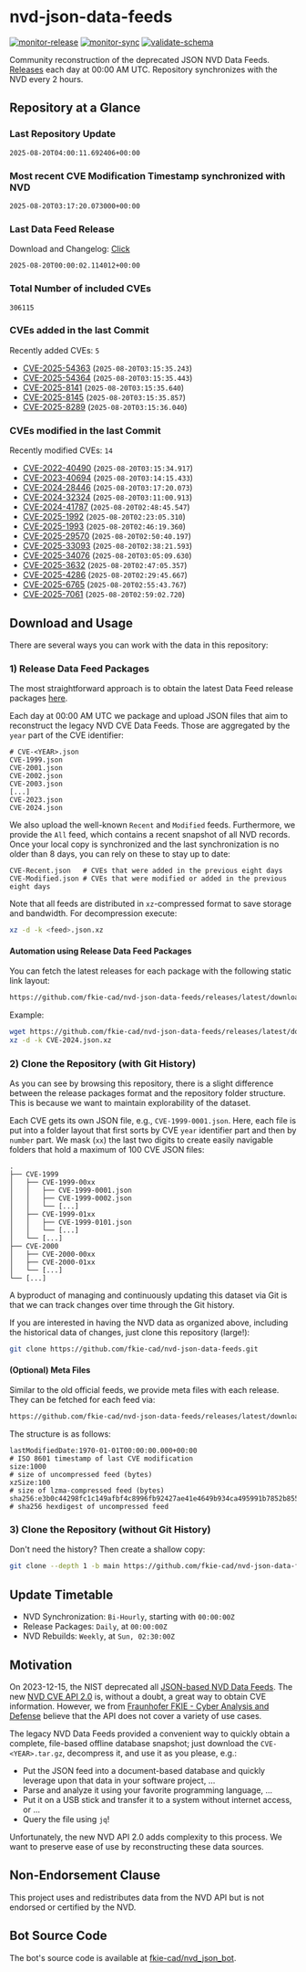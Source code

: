 # nvd-json-data-feeds

[![monitor-release](https://github.com/fkie-cad/nvd-json-data-feeds/actions/workflows/monitor_release.yml/badge.svg)](https://github.com/fkie-cad/nvd-json-data-feeds/actions/workflows/monitor_release.yml)
[![monitor-sync](https://github.com/fkie-cad/nvd-json-data-feeds/actions/workflows/monitor_sync.yml/badge.svg)](https://github.com/fkie-cad/nvd-json-data-feeds/actions/workflows/monitor_sync.yml)
[![validate-schema](https://github.com/fkie-cad/nvd-json-data-feeds/actions/workflows/validate_schema.yml/badge.svg)](https://github.com/fkie-cad/nvd-json-data-feeds/actions/workflows/validate_schema.yml)

Community reconstruction of the deprecated JSON NVD Data Feeds.
[Releases](https://github.com/fkie-cad/nvd-json-data-feeds/releases/latest) each day at 00:00 AM UTC.
Repository synchronizes with the NVD every 2 hours.

## Repository at a Glance

### Last Repository Update

```plain
2025-08-20T04:00:11.692406+00:00
```

### Most recent CVE Modification Timestamp synchronized with NVD

```plain
2025-08-20T03:17:20.073000+00:00
```

### Last Data Feed Release

Download and Changelog: [Click](https://github.com/fkie-cad/nvd-json-data-feeds/releases/latest)

```plain
2025-08-20T00:00:02.114012+00:00
```

### Total Number of included CVEs

```plain
306115
```

### CVEs added in the last Commit

Recently added CVEs: `5`

- [CVE-2025-54363](CVE-2025/CVE-2025-543xx/CVE-2025-54363.json) (`2025-08-20T03:15:35.243`)
- [CVE-2025-54364](CVE-2025/CVE-2025-543xx/CVE-2025-54364.json) (`2025-08-20T03:15:35.443`)
- [CVE-2025-8141](CVE-2025/CVE-2025-81xx/CVE-2025-8141.json) (`2025-08-20T03:15:35.640`)
- [CVE-2025-8145](CVE-2025/CVE-2025-81xx/CVE-2025-8145.json) (`2025-08-20T03:15:35.857`)
- [CVE-2025-8289](CVE-2025/CVE-2025-82xx/CVE-2025-8289.json) (`2025-08-20T03:15:36.040`)


### CVEs modified in the last Commit

Recently modified CVEs: `14`

- [CVE-2022-40490](CVE-2022/CVE-2022-404xx/CVE-2022-40490.json) (`2025-08-20T03:15:34.917`)
- [CVE-2023-40694](CVE-2023/CVE-2023-406xx/CVE-2023-40694.json) (`2025-08-20T03:14:15.433`)
- [CVE-2024-28446](CVE-2024/CVE-2024-284xx/CVE-2024-28446.json) (`2025-08-20T03:17:20.073`)
- [CVE-2024-32324](CVE-2024/CVE-2024-323xx/CVE-2024-32324.json) (`2025-08-20T03:11:00.913`)
- [CVE-2024-41787](CVE-2024/CVE-2024-417xx/CVE-2024-41787.json) (`2025-08-20T02:48:45.547`)
- [CVE-2025-1992](CVE-2025/CVE-2025-19xx/CVE-2025-1992.json) (`2025-08-20T02:23:05.310`)
- [CVE-2025-1993](CVE-2025/CVE-2025-19xx/CVE-2025-1993.json) (`2025-08-20T02:46:19.360`)
- [CVE-2025-29570](CVE-2025/CVE-2025-295xx/CVE-2025-29570.json) (`2025-08-20T02:50:40.197`)
- [CVE-2025-33093](CVE-2025/CVE-2025-330xx/CVE-2025-33093.json) (`2025-08-20T02:38:21.593`)
- [CVE-2025-34076](CVE-2025/CVE-2025-340xx/CVE-2025-34076.json) (`2025-08-20T03:05:09.630`)
- [CVE-2025-3632](CVE-2025/CVE-2025-36xx/CVE-2025-3632.json) (`2025-08-20T02:47:05.357`)
- [CVE-2025-4286](CVE-2025/CVE-2025-42xx/CVE-2025-4286.json) (`2025-08-20T02:29:45.667`)
- [CVE-2025-6765](CVE-2025/CVE-2025-67xx/CVE-2025-6765.json) (`2025-08-20T02:55:43.767`)
- [CVE-2025-7061](CVE-2025/CVE-2025-70xx/CVE-2025-7061.json) (`2025-08-20T02:59:02.720`)


## Download and Usage

There are several ways you can work with the data in this repository:

### 1) Release Data Feed Packages

The most straightforward approach is to obtain the latest Data Feed release packages [here](https://github.com/fkie-cad/nvd-json-data-feeds/releases/latest).

Each day at 00:00 AM UTC we package and upload JSON files that aim to reconstruct the legacy NVD CVE Data Feeds.
Those are aggregated by the `year` part of the CVE identifier:

```
# CVE-<YEAR>.json
CVE-1999.json
CVE-2001.json
CVE-2002.json
CVE-2003.json
[...]
CVE-2023.json
CVE-2024.json
```

We also upload the well-known `Recent` and `Modified` feeds.
Furthermore, we provide the `All` feed, which contains a recent snapshot of all NVD records.
Once your local copy is synchronized and the last synchronization is no older than 8 days, you can rely on these to stay up to date:

```plain
CVE-Recent.json   # CVEs that were added in the previous eight days
CVE-Modified.json # CVEs that were modified or added in the previous eight days
```

Note that all feeds are distributed in `xz`-compressed format to save storage and bandwidth.
For decompression execute:

```sh
xz -d -k <feed>.json.xz
```

#### Automation using Release Data Feed Packages

You can fetch the latest releases for each package with the following static link layout:

```sh
https://github.com/fkie-cad/nvd-json-data-feeds/releases/latest/download/CVE-<YEAR>.json.xz
```

Example:

```sh
wget https://github.com/fkie-cad/nvd-json-data-feeds/releases/latest/download/CVE-2024.json.xz
xz -d -k CVE-2024.json.xz
```

### 2) Clone the Repository (with Git History)

As you can see by browsing this repository, there is a slight difference between the release packages format and the repository folder structure.
This is because we want to maintain explorability of the dataset.

Each CVE gets its own JSON file, e.g., `CVE-1999-0001.json`.
Here, each file is put into a folder layout that first sorts by CVE `year` identifier part and then by `number` part.
We mask (`xx`) the last two digits to create easily navigable folders that hold a maximum of 100 CVE JSON files:

```plain
.
├── CVE-1999
│   ├── CVE-1999-00xx
│   │   ├── CVE-1999-0001.json
│   │   ├── CVE-1999-0002.json
│   │   └── [...]
│   ├── CVE-1999-01xx
│   │   ├── CVE-1999-0101.json
│   │   └── [...]
│   └── [...]
├── CVE-2000
│   ├── CVE-2000-00xx
│   ├── CVE-2000-01xx
│   └── [...]
└── [...]
```

A byproduct of managing and continuously updating this dataset via Git is that we can track changes over time through the Git history.

If you are interested in having the NVD data as organized above, including the historical data of changes, just clone this repository (large!):

```sh
git clone https://github.com/fkie-cad/nvd-json-data-feeds.git
```

#### (Optional) Meta Files

Similar to the old official feeds, we provide meta files with each release. They can be fetched for each feed via:

```sh
https://github.com/fkie-cad/nvd-json-data-feeds/releases/latest/download/CVE-<YEAR>.meta
```

The structure is as follows:

```plain
lastModifiedDate:1970-01-01T00:00:00.000+00:00                          # ISO 8601 timestamp of last CVE modification
size:1000                                                               # size of uncompressed feed (bytes)
xzSize:100                                                              # size of lzma-compressed feed (bytes)
sha256:e3b0c44298fc1c149afbf4c8996fb92427ae41e4649b934ca495991b7852b855 # sha256 hexdigest of uncompressed feed
```

### 3) Clone the Repository (without Git History)

Don't need the history? Then create a shallow copy:

```sh
git clone --depth 1 -b main https://github.com/fkie-cad/nvd-json-data-feeds.git
```


## Update Timetable

* NVD Synchronization: `Bi-Hourly`, starting with `00:00:00Z`
* Release Packages: `Daily`, at `00:00:00Z`
* NVD Rebuilds: `Weekly`, at `Sun, 02:30:00Z`


## Motivation

On 2023-12-15, the NIST deprecated all [JSON-based NVD Data Feeds](https://nvd.nist.gov/vuln/data-feeds#divRetirementBanner-1).
The new [NVD CVE API 2.0](https://nvd.nist.gov/developers/vulnerabilities) is, without a doubt, a great way to obtain CVE information.
However, we from [Fraunhofer FKIE - Cyber Analysis and Defense](https://www.fkie.fraunhofer.de/en/departments/cad.html) believe that the API does not cover a variety of use cases.

The legacy NVD Data Feeds provided a convenient way to quickly obtain a complete, file-based offline database snapshot; just download the `CVE-<YEAR>.tar.gz`, decompress it, and use it as you please, e.g.:

- Put the JSON feed into a document-based database and quickly leverage upon that data in your software project, ...
- Parse and analyze it using your favorite programming language, ...
- Put it on a USB stick and transfer it to a system without internet access, or ...
- Query the file using `jq`!

Unfortunately, the new NVD API 2.0 adds complexity to this process.
We want to preserve ease of use by reconstructing these data sources.

## Non-Endorsement Clause

This project uses and redistributes data from the NVD API but is not endorsed or certified by the NVD.

## Bot Source Code

The bot's source code is available at [fkie-cad/nvd\_json\_bot](https://github.com/fkie-cad/nvd_json_bot).